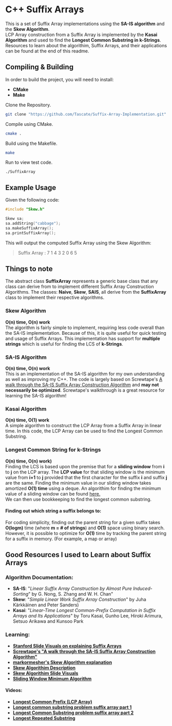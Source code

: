 # C++ Suffix Arrays

This is a set of Suffix Array implementations using the **SA-IS algorithm** and the **Skew Algorithm**.   
LCP Array construction from a Suffix Array is implemented by the **Kasai Algorithm** and used to find the **Longest Common Substring in k-Strings**.    
Resources to learn about the algorithim, Suffix Arrays, and their applications can be found at the end of this readme.

## Compiling & Building
In order to build the project, you will need to install:
- **CMake**
- **Make**

Clone the Repository.
```bash
git clone "https://github.com/Tascate/Suffix-Array-Implementation.git"
```
Compile using CMake.
```bash
cmake .
```
Build using the Makefile.
```bash
make
```
Run to view test code.
```
./SuffixArray
```

## Example Usage
Given the following code:
```c++
#include "Skew.h"

Skew sa;
sa.addString("cabbage");
sa.makeSuffixArray();
sa.printSuffixArray();
```
This will output the computed Suffix Array using the Skew Algorithm:
> Suffix Array : 7 1 4 3 2 0 6 5


## Things to note
The abstract class **SuffixArray** represents a generic base class that any class can derive from to implement different Suffix Array Construction Algorithms. The classes: **Naive**, **Skew**, **SAIS**, all derive from the **SuffixArray** class to implement their respective algorithms.

### Skew Algorithm
**O(n) time, O(n) work**   
The algorithm is fairly simple to implement, requiring less code overall than the SA-IS implementation. Because of this, it is quite useful for quick testing and usage of Suffix Arrays.  This implementation has support for **multiple strings** which is useful for finding the LCS of **k-Strings**.

### SA-IS Algorithm
**O(n) time, O(n) work**   
This is an implementation of the SA-IS algorithm for my own understanding as well as improving my C++. The code is largely based on Screwtape's [A walk through the SA-IS Suffix Array Construction Algorithm](https://zork.net/~st/jottings/sais.html) and **may not necessarily be optimized**. Screwtape's walkthrough is a great resource for learning the SA-IS algorithm!

### Kasai Algorithm
**O(n) time, O(1) work**   
A simple algorithm to construct the LCP Array from a Suffix Array in linear time. In this code, the LCP Array can be used to find the Longest Common Substring.

### Longest Common String for k-Strings
**O(n) time, O(n) work)**   
Finding the LCS is based upon the premise that for a __sliding window__ from **i** to **j** on the LCP array. The **LCP value** for that sliding window is the minimum value from **i+1** to **j** provided that the first character for the suffix **i** and suffix **j** are the same. Finding the minimum value in our sliding window takes amortized **O(1) time** using a deque. An algorithim for finding the minimum value of a sliding window can be found [here.](https://people.cs.uct.ac.za/~ksmith/articles/sliding_window_minimum.html)   
We can then use bookkeeping to find the longest common substring.

#### Finding out which string a suffix belongs to:
For coding simplicity, finding out the parent string for a given suffix takes **O(logm)** time (where **m = # of strings**) and **O(1)** space using binary search. However, it is possible to optimize for **O(1)** time by tracking the parent string for a suffix in memory. (For example, a map or array)


## Good Resources I used to Learn about Suffix Arrays
### Algorithm Documentation:
- **SA-IS**: "*Linear Suffix Array Construction by Almost Pure Induced-Sorting*" by G. Nong, S. Zhang and W. H. Chan"
- **Skew**: "*Simple Linear Work Suffix Array Construction*" by Juha Kärkkäinen and Peter Sanders)
- **Kasai**: "*Linear-Time Longest Common-Prefix Computation in Suffix Arrays and Its Applications*" by Toru Kasai, Gunho Lee, Hiroki Arimura, Setsuo Arikawa and Kunsoo Park

### Learning:
- [**Stanford Slide Visuals on explaining Suffix Arrays**](http://web.stanford.edu/class/archive/cs/cs166/cs166.1196/lectures/04/Small04.pdf)
- [**Screwtape's "A walk through the SA-IS Suffix Array Construction Algorithm"**](https://zork.net/~st/jottings/sais.html)
- [**markormesher's Skew Algorithm explanation**](https://gist.github.com/markormesher/59b990fba09972b4737e7ed66912e044)
- [**Skew Algorithim Description**](http://www.mi.fu-berlin.de/wiki/pub/ABI/SS13Lecture3Materials/script.pdf)
- [**Skew Algorithim Slide Visuals**](https://www.cs.cmu.edu/~ckingsf/bioinfo-lectures/suffixarrays.pdf)
- [**Sliding Window Minimum Algorithm**](https://people.cs.uct.ac.za/~ksmith/articles/sliding_window_minimum.html) 
#### Videos:
- [**Longest Common Prefix (LCP Array)**](https://www.youtube.com/watch?v=53VIWj8ksyI&t=0s)
- [**Longest common substring problem suffix array part 1**](https://www.youtube.com/watch?v=Ic80xQFWevc)
- [**Longest Common Substring problem suffix array part 2**](https://www.youtube.com/watch?v=DTLjHSToxmo)
- [**Longest Repeated Substring**](https://www.youtube.com/watch?v=OptoHwC3D-Y)
